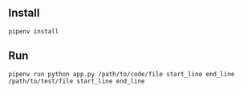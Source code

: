 ## Install

`pipenv install`

## Run

```
pipenv run python app.py /path/to/code/file start_line end_line /path/to/test/file start_line end_line
```
